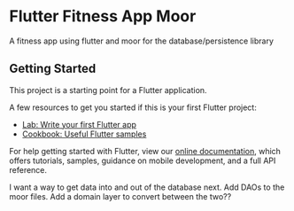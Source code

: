 # Flutter Fitness App Moor

A fitness app using flutter and moor for the database/persistence library

## Getting Started

This project is a starting point for a Flutter application.

A few resources to get you started if this is your first Flutter project:

- [Lab: Write your first Flutter app](https://flutter.dev/docs/get-started/codelab)
- [Cookbook: Useful Flutter samples](https://flutter.dev/docs/cookbook)

For help getting started with Flutter, view our
[online documentation](https://flutter.dev/docs), which offers tutorials,
samples, guidance on mobile development, and a full API reference.

I want a way to get data into and out of the database next. Add DAOs to the moor files.
Add a domain layer to convert between the two??
